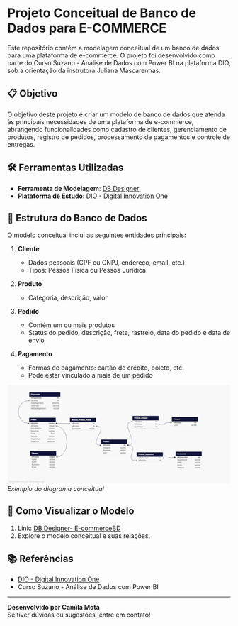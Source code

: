 # Projeto Conceitual de Banco de Dados para E-COMMERCE  

Este repositório contém a modelagem conceitual de um banco de dados para uma plataforma de e-commerce. O projeto foi desenvolvido como parte do Curso Suzano - Análise de Dados com Power BI na plataforma DIO, sob a orientação da instrutora Juliana Mascarenhas.  

## 📋 Objetivo  

O objetivo deste projeto é criar um modelo de banco de dados que atenda às principais necessidades de uma plataforma de e-commerce, abrangendo funcionalidades como cadastro de clientes, gerenciamento de produtos, registro de pedidos, processamento de pagamentos e controle de entregas.  

## 🛠️ Ferramentas Utilizadas  

- **Ferramenta de Modelagem**: [DB Designer](https://erd.dbdesigner.net/)
- **Plataforma de Estudo**: [DIO - Digital Innovation One](https://web.dio.me/)  

## 📖 Estrutura do Banco de Dados  

O modelo conceitual inclui as seguintes entidades principais:  

1. **Cliente**  
   - Dados pessoais (CPF ou CNPJ, endereço, email, etc.)  
   - Tipos: Pessoa Física ou Pessoa Jurídica  

2. **Produto**  
   - Categoria, descrição, valor  

3. **Pedido**  
   - Contém um ou mais produtos  
   - Status do pedido, descrição, frete, rastreio, data do pedido e data de envio

4. **Pagamento**  
   - Formas de pagamento: cartão de crédito, boleto, etc.  
   - Pode estar vinculado a mais de um pedido  

![Diagrama do Banco de Dados](e-commercebd_1.png)  
*Exemplo do diagrama conceitual*  

## 🚀 Como Visualizar o Modelo  

1. Link: [DB Designer- E-commerceBD](https://dbdesigner.page.link/VqsNA4M9xEoqfoQc7)
3. Explore o modelo conceitual e suas relações.  

## 📚 Referências  

- [DIO - Digital Innovation One](https://web.dio.me/)  
- Curso Suzano - Análise de Dados com Power BI
---

**Desenvolvido por Camila Mota**  
Se tiver dúvidas ou sugestões, entre em contato!  

